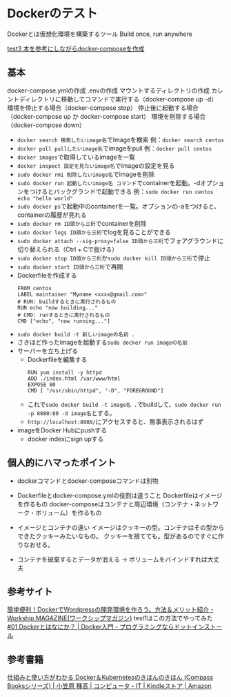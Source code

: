 # Dockerのテスト
Dockerとは仮想化環境を構築するツール
Build once, run anywhere

[test3 本を参考にしながらdocker-composeを作成](./test3/docker-compose.yml)

## 基本
docker-compose.ymlの作成
.envの作成
マウントするディレクトリの作成
カレントディレクトリに移動してコマンドで実行する（docker-compose up -d）
環境を停止する場合（docker-compose stop）
停止後に起動する場合（docker-compose up か docker-compose start）
環境を削除する場合（docker-compose down）

- `docker search 検索したいimage名`でImageを検索
	例：`docker search centos`
- `docker pull pullしたいimage名`でimageをpull
	例：`docker pull centos`
- `docker images`で取得しているimageを一覧
- `docker inspect 設定を見たいimage名`でimageの設定を見る
- `sudo docker rmi 削除したいimage名`でimageを削除
- `sudo docker run 起動したいimage名 コマンド`でcontainerを起動。-dオプションをつけるとバックグランドで起動できる
	例：`sudo docker run centos echo "hello world"`
- `sudo docker ps`で起動中のcontainerを一覧。オプションの-aをつけると、containerの履歴が見れる
- `sudo docker rm ID頭から三桁`でcontainerを削除
- `sudo docker logs ID頭から三桁`でlogを見ることができる
- `sudo docker attach --sig-proxy=false ID頭から三桁`でフォアグラウンドに切り替えられる（Ctrl + Cで抜ける）
- `sudo docker stop ID頭から三桁`か`sudo docker kill ID頭から三桁`で停止
- `sudo docker start ID頭から三桁`で再開
- Dockerfileを作成する
	```
	FROM centos
	LABEL maintainer "Myname <xxxx@gmail.com>"
	# RUN: buildするときに実行されるもの
	RUN echo "now building..."
	# CMD: runするときに実行されるもの
	CMD ["echo", "now running..."]
	```
- `sudo docker build -t 新しいimageの名前 .`
- さきほど作ったimageを起動する`sudo docker run imageの名前`
- サーバーを立ち上げる
	- Dockerfileを編集する
		```
		RUN yum install -y httpd
		ADD ./index.html /var/www/html
		EXPOSE 80
		CMD [ "/usr/sbin/httpd", "-D", "FOREGROUND"]
		```
	- これで`sudo docker build -t image名 .`でbuildして、`sudo docker run -p 8080:80 -d image名`とする。
	- `http://localhost:8080/`にアクセスすると、無事表示されるはず
- imageをDocker Hubにpushする
	- docker indexにsign upする

## 個人的にハマったポイント
- dockerコマンドとdocker-composeコマンドは別物

- Dockerfileとdocker-compose.ymlの役割は違うこと
	Dockerfileはイメージを作るもの
	docker-composeはコンテナと周辺環境（コンテナ・ネットワーク・ボリューム）を作るもの
	
- イメージとコンテナの違い
	イメージはクッキーの型。コンテナはその型からできたクッキーみたいなもの。
	クッキーを捨てても。型があるのですぐに作りなおせる。
	
- コンテナを破棄するとデータが消える
	→ ボリュームをバインドすれば大丈夫

## 参考サイト
[簡単便利！DockerでWordpressの開発環境を作ろう。方法＆メリット紹介 \- Workship MAGAZINE\(ワークシップマガジン\)](https://goworkship.com/magazine/wordpress-docker/)
test1はこの方法でやってみた
[\#01 Dockerとはなにか？ \| Docker入門 \- プログラミングならドットインストール](https://dotinstall.com/lessons/basic_docker/27701)

## 参考書籍
[仕組みと使い方がわかる Docker＆Kubernetesのきほんのきほん \(Compass Booksシリーズ\) \| 小笠原 種高 \| コンピュータ・IT \| Kindleストア \| Amazon](https://www.amazon.co.jp/dp/B08T961HKP/ref=dp-kindle-redirect?_encoding=UTF8&btkr=1)
